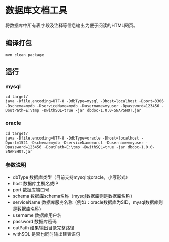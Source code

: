 # 数据库文档工具
将数据库中所有表字段及注释等信息输出为便于阅读的HTML网页。

## 编译打包
```
mvn clean package
```

## 运行
### mysql
```
cd target/
java -Dfile.encoding=UTF-8 -DdbType=mysql -Dhost=localhost -Dport=3306 -Dschema=mydb -DserviceName=mydb -Dusername=myuser -Dpassword=123456 -DoutPath=E:\tmp -DwithSQL=true -jar dbdoc-1.0.0-SNAPSHOT.jar
```
### oracle
```
cd target/
java -Dfile.encoding=UTF-8 -DdbType=oracle -Dhost=localhost -Dport=1521 -Dschema=mydb -DserviceName=orcl -Dusername=myuser -Dpassword=123456 -DoutPath=E:\tmp -DwithSQL=true -jar dbdoc-1.0.0-SNAPSHOT.jar
```
### 参数说明
- dbType 数据库类型（目前支持mysql或oracle，小写形式）
- host 数据库主机名或IP
- port 数据库端口号
- schema 数据库schema名称（mysql数据库则是数据库名称）
- serviceName 数据库服务名称（例如：oracle数据库为SID，mysql数据库则是数据库名称）
- username 数据库用户名
- password 数据库密码
- outPath 结果输出目录完整路径
- withSQL 是否也同时输出建表语句


